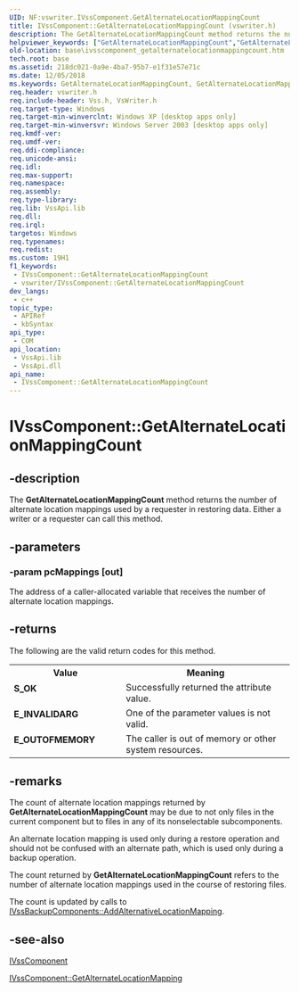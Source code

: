 ```yaml
---
UID: NF:vswriter.IVssComponent.GetAlternateLocationMappingCount
title: IVssComponent::GetAlternateLocationMappingCount (vswriter.h)
description: The GetAlternateLocationMappingCount method returns the number of alternate location mappings used by a requester in restoring data. Either a writer or a requester can call this method.
helpviewer_keywords: ["GetAlternateLocationMappingCount","GetAlternateLocationMappingCount method [VSS]","GetAlternateLocationMappingCount method [VSS]","IVssComponent interface","IVssComponent interface [VSS]","GetAlternateLocationMappingCount method","IVssComponent.GetAlternateLocationMappingCount","IVssComponent::GetAlternateLocationMappingCount","_win32_ivsscomponent_getalternatelocationmappingcount","base.ivsscomponent_getalternatelocationmappingcount","vswriter/IVssComponent::GetAlternateLocationMappingCount"]
old-location: base\ivsscomponent_getalternatelocationmappingcount.htm
tech.root: base
ms.assetid: 218dc021-0a9e-4ba7-95b7-e1f31e57e71c
ms.date: 12/05/2018
ms.keywords: GetAlternateLocationMappingCount, GetAlternateLocationMappingCount method [VSS], GetAlternateLocationMappingCount method [VSS],IVssComponent interface, IVssComponent interface [VSS],GetAlternateLocationMappingCount method, IVssComponent.GetAlternateLocationMappingCount, IVssComponent::GetAlternateLocationMappingCount, _win32_ivsscomponent_getalternatelocationmappingcount, base.ivsscomponent_getalternatelocationmappingcount, vswriter/IVssComponent::GetAlternateLocationMappingCount
req.header: vswriter.h
req.include-header: Vss.h, VsWriter.h
req.target-type: Windows
req.target-min-winverclnt: Windows XP [desktop apps only]
req.target-min-winversvr: Windows Server 2003 [desktop apps only]
req.kmdf-ver: 
req.umdf-ver: 
req.ddi-compliance: 
req.unicode-ansi: 
req.idl: 
req.max-support: 
req.namespace: 
req.assembly: 
req.type-library: 
req.lib: VssApi.lib
req.dll: 
req.irql: 
targetos: Windows
req.typenames: 
req.redist: 
ms.custom: 19H1
f1_keywords:
 - IVssComponent::GetAlternateLocationMappingCount
 - vswriter/IVssComponent::GetAlternateLocationMappingCount
dev_langs:
 - c++
topic_type:
 - APIRef
 - kbSyntax
api_type:
 - COM
api_location:
 - VssApi.lib
 - VssApi.dll
api_name:
 - IVssComponent::GetAlternateLocationMappingCount
---
```


# IVssComponent::GetAlternateLocationMappingCount


## -description

The 
<b>GetAlternateLocationMappingCount</b> method returns the number of alternate location mappings used by a requester in restoring data. Either a writer or a requester can call this method.

## -parameters

### -param pcMappings [out]

The address of a caller-allocated variable that receives the number of alternate location mappings.

## -returns

The following are the valid return codes for this method.

<table>
<tr>
<th>Value</th>
<th>Meaning</th>
</tr>
<tr>
<td width="40%">
<dl>
<dt><b>S_OK</b></dt>
</dl>
</td>
<td width="60%">
Successfully returned the attribute value.

</td>
</tr>
<tr>
<td width="40%">
<dl>
<dt><b>E_INVALIDARG</b></dt>
</dl>
</td>
<td width="60%">
One of the parameter values is not valid.

</td>
</tr>
<tr>
<td width="40%">
<dl>
<dt><b>E_OUTOFMEMORY</b></dt>
</dl>
</td>
<td width="60%">
The caller is out of memory or other system resources.

</td>
</tr>
</table>

## -remarks

The count of alternate location mappings returned by 
<b>GetAlternateLocationMappingCount</b> may be due to not only files in the current component but to files in any of its nonselectable subcomponents.

An alternate location mapping is used only during a restore operation and should not be confused with an alternate path, which is used only during a backup operation.

The count returned by 
<b>GetAlternateLocationMappingCount</b> refers to the number of alternate location mappings used in the course of restoring files.

The count is updated by calls to 
<a href="/windows/desktop/api/vsbackup/nf-vsbackup-ivssbackupcomponents-addalternativelocationmapping">IVssBackupComponents::AddAlternativeLocationMapping</a>.

## -see-also

<a href="/windows/desktop/api/vswriter/nl-vswriter-ivsscomponent">IVssComponent</a>



<a href="/windows/desktop/api/vswriter/nf-vswriter-ivsscomponent-getalternatelocationmapping">IVssComponent::GetAlternateLocationMapping</a>

